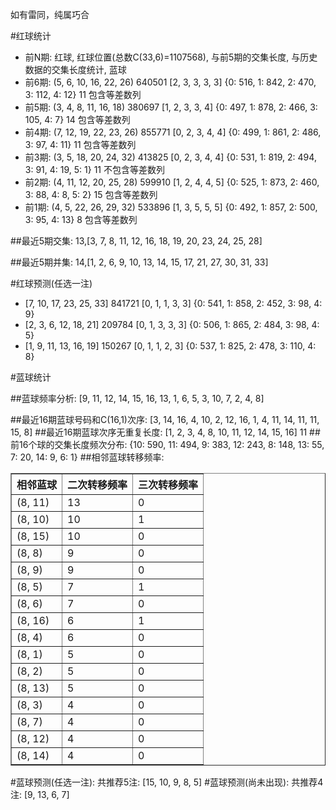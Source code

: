<!-- 
.. title: 双色球2016060期(2016-05-26)数据分析报告
.. slug: slott-2016060-2016-05-26-report
.. date: 2016-05-27 08:00:00 UTC+08:00
.. tags: Lottery
.. link: 
.. description: 
.. type: text
-->

如有雷同，纯属巧合

<!-- TEASER_END-->

#红球统计

- 前N期: 红球, 红球位置(总数C(33,6)=1107568), 与前5期的交集长度, 与历史数据的交集长度统计, 蓝球
- 前6期: (5, 6, 10, 16, 22, 26) 640501 [2, 3, 3, 3, 3] {0: 516, 1: 842, 2: 470, 3: 112, 4: 12} 11 包含等差数列
- 前5期: (3, 4, 8, 11, 16, 18) 380697 [1, 2, 3, 3, 4] {0: 497, 1: 878, 2: 466, 3: 105, 4: 7} 14 包含等差数列
- 前4期: (7, 12, 19, 22, 23, 26) 855771 [0, 2, 3, 4, 4] {0: 499, 1: 861, 2: 486, 3: 97, 4: 11} 11 包含等差数列
- 前3期: (3, 5, 18, 20, 24, 32) 413825 [0, 2, 3, 4, 4] {0: 531, 1: 819, 2: 494, 3: 91, 4: 19, 5: 1} 11 不包含等差数列
- 前2期: (4, 11, 12, 20, 25, 28) 599910 [1, 2, 4, 4, 5] {0: 525, 1: 873, 2: 460, 3: 88, 4: 8, 5: 2} 15 包含等差数列
- 前1期: (4, 5, 22, 26, 29, 32) 533896 [1, 3, 5, 5, 5] {0: 492, 1: 857, 2: 500, 3: 95, 4: 13} 8 包含等差数列

##最近5期交集:
13,[3, 7, 8, 11, 12, 16, 18, 19, 20, 23, 24, 25, 28]

##最近5期并集:
14,[1, 2, 6, 9, 10, 13, 14, 15, 17, 21, 27, 30, 31, 33]

#红球预测(任选一注)

- [7, 10, 17, 23, 25, 33] 841721 [0, 1, 1, 3, 3] {0: 541, 1: 858, 2: 452, 3: 98, 4: 9}
- [2, 3, 6, 12, 18, 21] 209784 [0, 1, 3, 3, 3] {0: 506, 1: 865, 2: 484, 3: 98, 4: 5}
- [1, 9, 11, 13, 16, 19] 150267 [0, 1, 1, 2, 3] {0: 537, 1: 825, 2: 478, 3: 110, 4: 8}

#蓝球统计

##蓝球频率分析:
[9, 11, 12, 14, 15, 16, 13, 1, 6, 5, 3, 10, 7, 2, 4, 8]

##最近16期蓝球号码和C(16,1)次序:
 [3, 14, 16, 4, 10, 2, 12, 16, 1, 4, 11, 14, 11, 11, 15, 8]
##最近16期蓝球次序无重复长度:
 [1, 2, 3, 4, 8, 10, 11, 12, 14, 15, 16] 11
##前16个球的交集长度频次分布:
{10: 590, 11: 494, 9: 383, 12: 243, 8: 148, 13: 55, 7: 20, 14: 9, 6: 1}
##相邻蓝球转移频率:
 <table border="1" class="table table-striped dataframe">
  <thead>
    <tr style="text-align: right;">
      <th>相邻蓝球</th>
      <th>二次转移频率</th>
      <th>三次转移频率</th>
    </tr>
  </thead>
  <tbody>
    <tr>
      <td>(8, 11)</td>
      <td>13</td>
      <td>0</td>
    </tr>
    <tr>
      <td>(8, 10)</td>
      <td>10</td>
      <td>1</td>
    </tr>
    <tr>
      <td>(8, 15)</td>
      <td>10</td>
      <td>0</td>
    </tr>
    <tr>
      <td>(8, 8)</td>
      <td>9</td>
      <td>0</td>
    </tr>
    <tr>
      <td>(8, 9)</td>
      <td>9</td>
      <td>0</td>
    </tr>
    <tr>
      <td>(8, 5)</td>
      <td>7</td>
      <td>1</td>
    </tr>
    <tr>
      <td>(8, 6)</td>
      <td>7</td>
      <td>0</td>
    </tr>
    <tr>
      <td>(8, 16)</td>
      <td>6</td>
      <td>1</td>
    </tr>
    <tr>
      <td>(8, 4)</td>
      <td>6</td>
      <td>0</td>
    </tr>
    <tr>
      <td>(8, 1)</td>
      <td>5</td>
      <td>0</td>
    </tr>
    <tr>
      <td>(8, 2)</td>
      <td>5</td>
      <td>0</td>
    </tr>
    <tr>
      <td>(8, 13)</td>
      <td>5</td>
      <td>0</td>
    </tr>
    <tr>
      <td>(8, 3)</td>
      <td>4</td>
      <td>0</td>
    </tr>
    <tr>
      <td>(8, 7)</td>
      <td>4</td>
      <td>0</td>
    </tr>
    <tr>
      <td>(8, 12)</td>
      <td>4</td>
      <td>0</td>
    </tr>
    <tr>
      <td>(8, 14)</td>
      <td>4</td>
      <td>0</td>
    </tr>
  </tbody>
</table>
#蓝球预测(任选一注):
共推荐5注: [15, 10, 9, 8, 5]
#蓝球预测(尚未出现):
共推荐4注: [9, 13, 6, 7]

